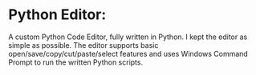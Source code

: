 # Python Editor: 
A custom Python Code Editor, fully written in Python. I kept the editor as simple as possible.
The editor supports basic open/save/copy/cut/paste/select features and uses Windows Command Prompt to run the written Python scripts.
